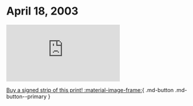# April 18, 2003

![](https://www.achewood.com/comic.php?date=04182003)

[Buy a signed strip of this print! :material-image-frame:](https://achewood-holiday-pop-up.myshopify.com/products/strip#04182003){ .md-button .md-button--primary }

